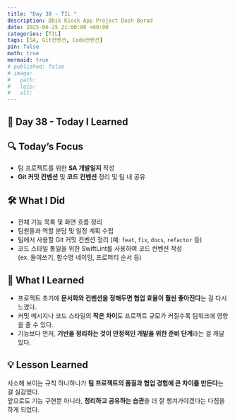 ```yaml
---
title: "Day 38 - TIL "
description: Bbik Kiosk App Project Dash Borad
date: 2025-06-25 21:00:00 +09:00
categories: [TIL]
tags: [SA, Git컨벤션, Code컨벤션]
pin: false
math: true
mermaid: true
# published: false
# image:
#   path:
#   lqip: 
#   alt: 
---
```

 
## 📘 Day 38 - Today I Learned

## 🔍 Today’s Focus

- 팀 프로젝트를 위한 **SA 개발일지** 작성  
- **Git 커밋 컨벤션** 및 **코드 컨벤션** 정리 및 팀 내 공유

## 🛠️ What I Did

- 전체 기능 목록 및 화면 흐름 정리
- 팀원들과 역할 분담 및 일정 계획 수립
- 팀에서 사용할 Git 커밋 컨벤션 정리 (예: `feat`, `fix`, `docs`, `refactor` 등)
- 코드 스타일 통일을 위한 SwiftLint를 사용하여 코드 컨벤션 작성  
  (ex. 들여쓰기, 함수명 네이밍, 프로퍼티 순서 등)

## 📝 What I Learned

- 프로젝트 초기에 **문서화와 컨벤션을 정해두면 협업 효율이 훨씬 좋아진다**는 걸 다시 느꼈다.
- 커밋 메시지나 코드 스타일의 **작은 차이**도 프로젝트 규모가 커질수록 팀워크에 영향을 줄 수 있다.
- 기능보다 먼저, **기반을 정리하는 것이 안정적인 개발을 위한 준비 단계**라는 걸 깨달았다.

## 💡 Lesson Learned

사소해 보이는 규칙 하나하나가 **팀 프로젝트의 품질과 협업 경험에 큰 차이를 만든다**는 걸 실감했다.  
앞으로도 기능 구현뿐 아니라, **정리하고 공유하는 습관**을 더 잘 챙겨가야겠다는 다짐을 하게 되었다.

